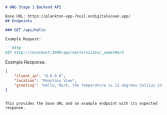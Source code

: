 

```markdown
# HNG Stage 1 Backend API

Base URL: https://plankton-app-7nusl.ondigitalocean.app/
## Endpoints

### GET /api/hello

Example Request:

```http
GET http://localhost:3000/api/hello?visitor_name=Mark
```

Example Response:

```json
{
    "client_ip": "8.8.8.8",
    "location": "Mountain View",
    "greeting": "Hello, Mark, the temperature is 11 degrees Celsius in Mountain View."
}
```
```

This provides the base URL and an example endpoint with its expected response.
